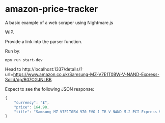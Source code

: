 # amazon-price-tracker
 A basic example of a web scraper using Nightmare.js

WIP.

Provide a link into the parser function.

Run by:

    npm run start-dev

Head to http://localhost:1337/details/?url=https://www.amazon.co.uk/Samsung-MZ-V7E1T0BW-V-NAND-Express-Solid/dp/B07CGJNLBB

Expect to see the following JSON response:

```javascript
{
    "currency": "£",
    "price": 164.98,
    "title": "Samsung MZ-V7E1T0BW 970 EVO 1 TB V-NAND M.2 PCI Express Solid State Drive, Black"
}
```